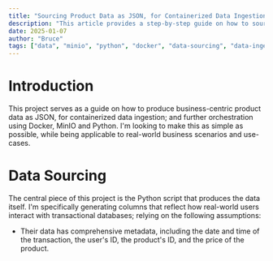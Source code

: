 ```yaml
---
title: "Sourcing Product Data as JSON, for Containerized Data Ingestion"
description: "This article provides a step-by-step guide on how to source product data as JSON, for containerized data ingestion. It covers the process of generating fake data, saving it as a JSON file, and using it for testing and development purposes."
date: 2025-01-07
author: "Bruce"
tags: ["data", "minio", "python", "docker", "data-sourcing", "data-ingestion"]
---
```


# Introduction

This project serves as a guide on how to produce business-centric product data as JSON, for containerized data ingestion; and further orchestration using Docker, MinIO and Python. I'm looking to make this as simple as possible, while being applicable to real-world business scenarios and use-cases.

# Data Sourcing

The central piece of this project is the Python script that produces the data itself. I'm specifically generating columns that reflect how real-world users interact with transactional databases; relying on the following assumptions:

- Their data has comprehensive metadata, including the date and time of the transaction, the user's ID, the product's ID, and the price of the product.
